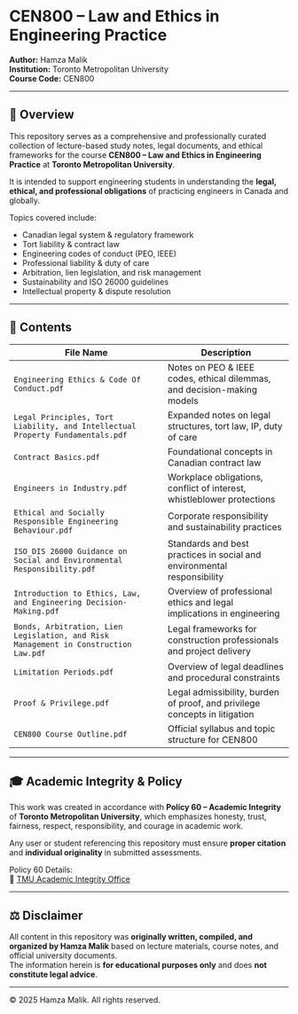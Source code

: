 # CEN800 – Law and Ethics in Engineering Practice

**Author:** Hamza Malik  
**Institution:** Toronto Metropolitan University  
**Course Code:** CEN800  

---

## 📘 Overview

This repository serves as a comprehensive and professionally curated collection of lecture-based study notes, legal documents, and ethical frameworks for the course **CEN800 – Law and Ethics in Engineering Practice** at **Toronto Metropolitan University**.

It is intended to support engineering students in understanding the **legal, ethical, and professional obligations** of practicing engineers in Canada and globally.

Topics covered include:
- Canadian legal system & regulatory framework
- Tort liability & contract law
- Engineering codes of conduct (PEO, IEEE)
- Professional liability & duty of care
- Arbitration, lien legislation, and risk management
- Sustainability and ISO 26000 guidelines
- Intellectual property & dispute resolution

---

## 📂 Contents

| File Name                                               | Description                                                                 |
|----------------------------------------------------------|-----------------------------------------------------------------------------|
| `Engineering Ethics & Code Of Conduct.pdf`               | Notes on PEO & IEEE codes, ethical dilemmas, and decision-making models     |
| `Legal Principles, Tort Liability, and Intellectual Property Fundamentals.pdf` | Expanded notes on legal structures, tort law, IP, duty of care              |
| `Contract Basics.pdf`                                    | Foundational concepts in Canadian contract law                              |
| `Engineers in Industry.pdf`                              | Workplace obligations, conflict of interest, whistleblower protections      |
| `Ethical and Socially Responsible Engineering Behaviour.pdf` | Corporate responsibility and sustainability practices                        |
| `ISO_DIS 26000 Guidance on Social and Environmental Responsibility.pdf` | Standards and best practices in social and environmental responsibility     |
| `Introduction to Ethics, Law, and Engineering Decision-Making.pdf` | Overview of professional ethics and legal implications in engineering       |
| `Bonds, Arbitration, Lien Legislation, and Risk Management in Construction Law.pdf` | Legal frameworks for construction professionals and project delivery        |
| `Limitation Periods.pdf`                                 | Overview of legal deadlines and procedural constraints                      |
| `Proof & Privilege.pdf`                                  | Legal admissibility, burden of proof, and privilege concepts in litigation  |
| `CEN800 Course Outline.pdf`                              | Official syllabus and topic structure for CEN800                            |

---

## 🎓 Academic Integrity & Policy

This work was created in accordance with **Policy 60 – Academic Integrity** of **Toronto Metropolitan University**, which emphasizes honesty, trust, fairness, respect, responsibility, and courage in academic work.

Any user or student referencing this repository must ensure **proper citation** and **individual originality** in submitted assessments.

Policy 60 Details:  
🔗 [TMU Academic Integrity Office](https://www.torontomu.ca/senate/policies/policy-60-academic-integrity/)

---

## ⚖️ Disclaimer

All content in this repository was **originally written, compiled, and organized by Hamza Malik** based on lecture materials, course notes, and official university documents.  
The information herein is **for educational purposes only** and does **not constitute legal advice**.

---

© 2025 Hamza Malik. All rights reserved.  
